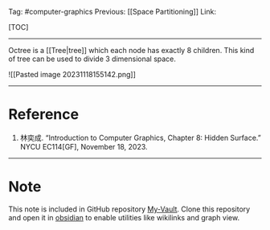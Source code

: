Tag: #computer-graphics 
Previous: [[Space Partitioning]]
Link: 

[TOC]

---

Octree is a [[Tree|tree]] which each node has exactly 8 children. This kind of tree can be used to divide 3 dimensional space.

![[Pasted image 20231118155142.png]]

---

# Reference

1. 林奕成. “Introduction to Computer Graphics, Chapter 8: Hidden Surface.” NYCU EC114[GF], November 18, 2023.

---

# Note

This note is included in GitHub repository [My-Vault](https://github.com/LittleD3092/My-Vault.git). Clone this repository and open it in [obsidian](https://obsidian.md/) to enable utilities like wikilinks and graph view.